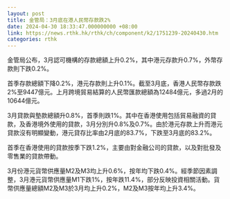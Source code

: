 ```yaml
---
layout: post
title: 金管局：3月底在港人民幣存款跌2%
date: 2024-04-30 18:33:47.000000000 +08:00
link: https://news.rthk.hk/rthk/ch/component/k2/1751239-20240430.htm
categories: rthk
---
```


金管局公布，3月認可機構的存款總額上升0.2%，其中港元存款升0.7%，外幣存款則下跌0.2%。

首季存款總額下降0.2%，港元存款則上升0.1%。截至3月底，香港人民幣存款跌2%至9447億元。上月跨境貿易結算的人民幣匯款總額為12484億元，多過2月的10644億元。

3月貸款與墊款總額升0.8%，首季則跌1%。其中在香港使用包括貿易融資的貸款，及香港境外使用的貸款，3月分別升0.8%及0.7%。由於港元存款上升而港元貸款沒有明顯變動，港元貸存比率由2月底的83.7%，下跌至3月底的83.2%。

首季在香港使用的貸款按季下跌1.2%，主要由對金融公司的貸款，以及對批發及零售業的貸款帶動。

3月份港元貨幣供應量M2及M3均上升0.6%，按年均下跌0.4%。經季節因素調整，3月港元貨幣供應量M1下跌1%，按年跌11.4%，部分反映投資相關活動。貨幣供應量總額M2及M3於3月均上升0.2%，M2及M3按年均上升3.4%。
